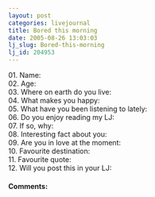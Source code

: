 ```yaml
---
layout: post
categories: livejournal
title: Bored this morning
date: 2005-08-26 13:03:03
lj_slug: Bored-this-morning
lj_id: 204953
---
```

01\. Name:  
02\. Age:  
03\. Where on earth do you live:  
04\. What makes you happy:  
05\. What have you been listening to lately:  
06\. Do you enjoy reading my LJ:  
07\. If so, why:  
08\. Interesting fact about you:  
09\. Are you in love at the moment:  
10\. Favourite destination:  
11\. Favourite quote:  
12\. Will you post this in your LJ:


<div id="comments"><h4>Comments:</h4><div class="lj-comments"><ul>


</ul></div></div>
